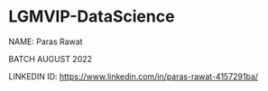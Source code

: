 # LGMVIP-DataScience

NAME: Paras Rawat

BATCH AUGUST 2022

LINKEDIN ID: https://www.linkedin.com/in/paras-rawat-4157291ba/
